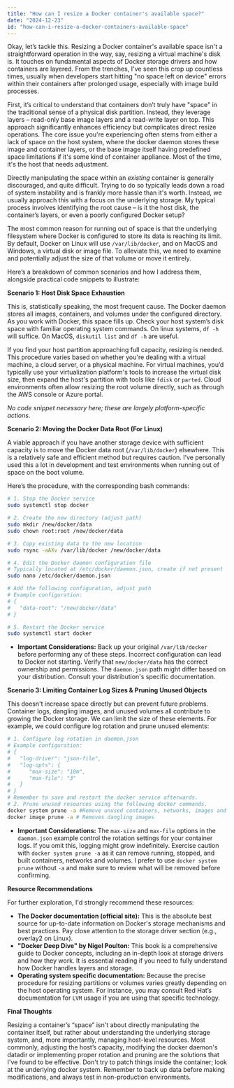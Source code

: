 ```yaml
---
title: "How can I resize a Docker container's available space?"
date: "2024-12-23"
id: "how-can-i-resize-a-docker-containers-available-space"
---
```


Okay, let’s tackle this. Resizing a Docker container's available space isn't a straightforward operation in the way, say, resizing a virtual machine's disk is. It touches on fundamental aspects of Docker storage drivers and how containers are layered. From the trenches, I've seen this crop up countless times, usually when developers start hitting "no space left on device" errors within their containers after prolonged usage, especially with image build processes.

First, it’s critical to understand that containers don’t truly have "space" in the traditional sense of a physical disk partition. Instead, they leverage layers – read-only base image layers and a read-write layer on top. This approach significantly enhances efficiency but complicates direct resize operations. The core issue you're experiencing often stems from either a lack of space on the host system, where the docker daemon stores these image and container layers, or the base image itself having predefined space limitations if it's some kind of container appliance. Most of the time, it's the host that needs adjustment.

Directly manipulating the space within an *existing* container is generally discouraged, and quite difficult. Trying to do so typically leads down a road of system instability and is frankly more hassle than it's worth. Instead, we usually approach this with a focus on the underlying storage. My typical process involves identifying the root cause – is it the host disk, the container’s layers, or even a poorly configured Docker setup?

The most common reason for running out of space is that the underlying filesystem where Docker is configured to store its data is reaching its limit. By default, Docker on Linux will use `/var/lib/docker`, and on MacOS and Windows, a virtual disk or image file. To alleviate this, we need to examine and potentially adjust the size of that volume or move it entirely.

Here’s a breakdown of common scenarios and how I address them, alongside practical code snippets to illustrate:

**Scenario 1: Host Disk Space Exhaustion**

This is, statistically speaking, the most frequent cause. The Docker daemon stores all images, containers, and volumes under the configured directory. As you work with Docker, this space fills up. Check your host system’s disk space with familiar operating system commands. On linux systems, `df -h` will suffice. On MacOS, `diskutil list` and `df -h` are useful.

If you find your host partition approaching full capacity, resizing is needed. This procedure varies based on whether you're dealing with a virtual machine, a cloud server, or a physical machine. For virtual machines, you’d typically use your virtualization platform's tools to increase the virtual disk size, then expand the host's partition with tools like `fdisk` or `parted`. Cloud environments often allow resizing the root volume directly, such as through the AWS console or Azure portal.

*No code snippet necessary here; these are largely platform-specific actions.*

**Scenario 2: Moving the Docker Data Root (For Linux)**

A viable approach if you have another storage device with sufficient capacity is to move the Docker data root (`/var/lib/docker`) elsewhere. This is a relatively safe and efficient method but requires caution. I’ve personally used this a lot in development and test environments when running out of space on the boot volume.

Here’s the procedure, with the corresponding bash commands:

```bash
# 1. Stop the Docker service
sudo systemctl stop docker

# 2. Create the new directory (adjust path)
sudo mkdir /new/docker/data
sudo chown root:root /new/docker/data

# 3. Copy existing data to the new location
sudo rsync -aAXv /var/lib/docker /new/docker/data

# 4. Edit the Docker daemon configuration file
# Typically located at /etc/docker/daemon.json, create if not present
sudo nano /etc/docker/daemon.json

# Add the following configuration, adjust path
# Example configuration:
# {
#   "data-root": "/new/docker/data"
# }

# 5. Restart the Docker service
sudo systemctl start docker
```

*   **Important Considerations:** Back up your original `/var/lib/docker` before performing any of these steps. Incorrect configuration can lead to Docker not starting. Verify that `new/docker/data` has the correct ownership and permissions. The `daemon.json` path might differ based on your distribution. Consult your distribution's specific documentation.

**Scenario 3: Limiting Container Log Sizes & Pruning Unused Objects**

This doesn't increase space directly but can prevent future problems. Container logs, dangling images, and unused volumes all contribute to growing the Docker storage. We can limit the size of these elements. For example, we could configure log rotation and prune unused elements:

```bash
# 1. Configure log rotation in daemon.json
# Example configuration:
# {
#   "log-driver": "json-file",
#   "log-opts": {
#      "max-size": "10m",
#      "max-file": "3"
#   }
# }
# Remember to save and restart the docker service afterwards.
# 2. Prune unused resources using the following docker commands.
docker system prune -a #Remove unused containers, networks, images and volumes
docker image prune -a # Removes dangling images
```

*   **Important Considerations:** The `max-size` and `max-file` options in the `daemon.json` example control the rotation settings for your container logs. If you omit this, logging might grow indefinitely. Exercise caution with `docker system prune -a` as it can remove running, stopped, and built containers, networks and volumes. I prefer to use `docker system prune` without `-a` and make sure to review what will be removed before confirming.

**Resource Recommendations**

For further exploration, I'd strongly recommend these resources:

*   **The Docker documentation (official site):** This is the absolute best source for up-to-date information on Docker's storage mechanisms and best practices. Pay close attention to the storage driver section (e.g., overlay2 on Linux).
*   **"Docker Deep Dive" by Nigel Poulton:** This book is a comprehensive guide to Docker concepts, including an in-depth look at storage drivers and how they work. It is essential reading if you need to fully understand how Docker handles layers and storage.
*  **Operating system specific documentation:** Because the precise procedure for resizing partitions or volumes varies greatly depending on the host operating system. For instance, you may consult Red Hat’s documentation for `LVM` usage if you are using that specific technology.

**Final Thoughts**

Resizing a container’s “space” isn't about directly manipulating the container itself, but rather about understanding the underlying storage system, and, more importantly, managing host-level resources. Most commonly, adjusting the host’s capacity, modifying the docker daemon's datadir or implementing proper rotation and pruning are the solutions that I've found to be effective. Don't try to patch things inside the container; look at the underlying docker system. Remember to back up data before making modifications, and always test in non-production environments.
